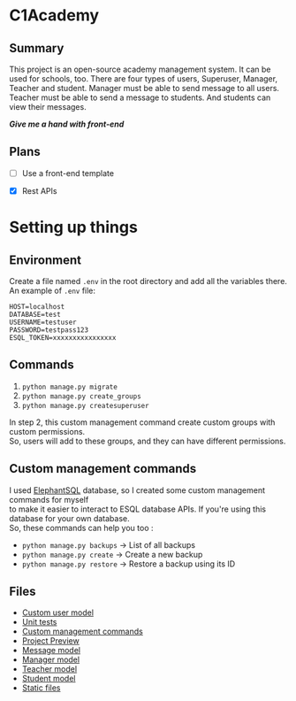 # C1Academy

## Summary
This project is an open-source academy management system. It can be used for schools, too.
There are four types of users, Superuser, Manager, Teacher and student.
Manager must be able to send message to all users. Teacher must be able to send a message to students. 
And students can view their messages.

**_Give me a hand with front-end_**


## Plans
- [ ] Use a front-end template
- [x] Rest APIs


# Setting up things

## Environment
Create a file named `.env` in the root directory and add all the variables there. An example of `.env` file:
```
HOST=localhost
DATABASE=test
USERNAME=testuser
PASSWORD=testpass123
ESQL_TOKEN=xxxxxxxxxxxxxxxx
```

## Commands
1. `python manage.py migrate`
2. `python manage.py create_groups`
3. `python manage.py createsuperuser`

In step 2, this custom management command create custom groups with custom permissions. <br>
So, users will add to these groups, and they can have different permissions.


## Custom management commands
I used [ElephantSQL](https://elephantsql.com/) database, so I created some custom management commands for myself <br>
to make it easier to interact to ESQL database APIs. If you're using this database for your own database. <br>
So, these commands can help you too :
- `python manage.py backups` -> List of all backups
- `python manage.py create` -> Create a new backup
- `python manage.py restore` -> Restore a backup using its ID


## Files
- [Custom user model](https://github.com/AnonC0DER/C1Academy/blob/main/core/models.py)
- [Unit tests](https://github.com/AnonC0DER/C1Academy/tree/main/core/tests)
- [Custom management commands](https://github.com/AnonC0DER/C1Academy/tree/main/core/management)
- [Project Preview](https://github.com/AnonC0DER/C1Academy/tree/main/ProjectPreview)
- [Message model](https://github.com/AnonC0DER/C1Academy/tree/main/Message)
- [Manager model](https://github.com/AnonC0DER/C1Academy/tree/main/Manager)
- [Teacher model](https://github.com/AnonC0DER/C1Academy/tree/main/Teacher)
- [Student model](https://github.com/AnonC0DER/C1Academy/tree/main/Student)
- [Static files](https://github.com/AnonC0DER/C1Academy/tree/main/static)
